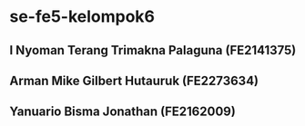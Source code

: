 # se-fe5-kelompok6

## I Nyoman Terang Trimakna Palaguna  (FE2141375)
## Arman Mike Gilbert Hutauruk        (FE2273634)
## Yanuario Bisma Jonathan            (FE2162009)
